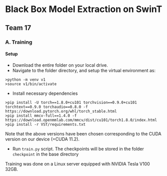 # Black Box Model Extraction on SwinT
## Team 17

### A. Training
#### Setup
- Download the entire folder on your local drive.
- Navigate to the folder directory, and setup the virtual environment as:
```
>python -m venv v1
>source v1/bin/activate
```
- Install necessary dependencies
```
>pip install -U torch==1.8.0+cu101 torchvision==0.9.0+cu101 torchtext==0.9.0 torchaudio==0.8.0 -f https://download.pytorch.org/whl/torch_stable.html
>pip install mmcv-full==1.4.0 -f https://download.openmmlab.com/mmcv/dist/cu101/torch1.8.0/index.html
>pip install -r VST/requirements.txt
```
Note that the above versions have been chosen corresponding to the CUDA version on our device (=CUDA 11.2).

- Run `train.py` script. The checkpoints will be stored in the folder `checkpoint` in the base directory


Training was done on a Linux server equipped with NVIDIA Tesla V100 32GB.  
